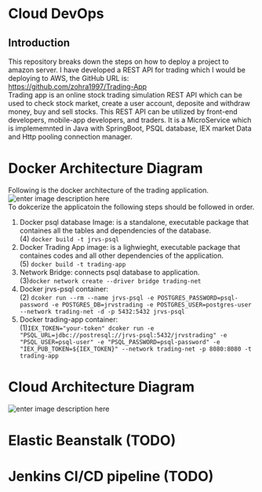 
<h1 id="cloud-devops">Cloud DevOps</h1>
<h2 id="introduction">Introduction</h2>
<p>This repository breaks down the steps on how to deploy a project to amazon server. I have developed a REST API for trading which I would be deploying to AWS, the GitHub URL is: <a href="https://github.com/zohra1997/Trading-App">https://github.com/zohra1997/Trading-App</a><br>
Trading app is an online stock trading simulation REST API which can be used to check stock market, create a user account, deposite and withdraw money, buy and sell stocks. This REST API can be utilized by front-end developers, mobile-app developers, and traders.  It is a MicroService which is implememnted in Java with SpringBoot, PSQL database, IEX market Data and Http pooling connection manager.</p>
<h1 id="docker-architecture-diagram">Docker Architecture Diagram</h1>
<p>Following is the docker architecture of the trading application.<br>
<img src="https://lh3.googleusercontent.com/FeWLM0Skp6pwbhI9RhRxhKLfZMyg9Wrg-ukrqLGgJoJrNq8-6kGzEsr758xn4g01wtuLc72v2Gw" alt="enter image description here"><br>
To dokcerize the applicatoin the following steps should be followed in order.</p>
<ol>
<li>Docker psql database Image: is a standalone, executable package that containes all the tables and dependencies of the database.<br>
(4) <code>docker build -t jrvs-psql</code></li>
<li>Docker Trading App image: is a lighwieght, executable package that containes codes and all other dependencies of the application.<br>
(5) <code>docker build -t trading-app</code></li>
<li>Network Bridge: connects psql database to application.<br>
(3)<code>docker network create --driver bridge trading-net</code></li>
<li>Docker jrvs-psql container:<br>
(2) <code>dcoker run --rm --name jrvs-psql -e POSTGRES_PASSWORD=psql-password -e POSTGRES_DB=jrvstrading -e POSTGRES_USER=postgres-user --network trading-net -d -p 5432:5432 jrvs-psql</code></li>
<li>Docker trading-app container:<br>
(1)<code>IEX_TOKEN="your-token" dcoker run -e "PSQL_URL=jdbc://postresql://jrvs-psql:5432/jrvstrading" -e "PSQL_USER=psql-user" -e "PSQL_PASSWORD=psql-password" -e "IEX_PUB_TOKEN=${IEX_TOKEN}" --network trading-net -p 8080:8080 -t trading-app</code></li>
</ol>
<h1 id="cloud-architecture-diagram">Cloud Architecture Diagram</h1>
<p><img src="https://lh3.googleusercontent.com/T7sqWjzw2XZs1SZ-bFWfF6A53hyoFdzQmH_dJTT1HKNgrLafLGvZOaQdmWIJP3Xi68XZoX2l8s8" alt="enter image description here"><img src="https://picasaweb.google.com/106388341762798004438/6721791064472506625#6721791070538037714" alt="" title="cloud architecture"></p>
<h1 id="elastic-beanstalk-todo">Elastic Beanstalk (TODO)</h1>
<h1 id="jenkins-cicd-pipeline-todo">Jenkins CI/CD pipeline (TODO)</h1>

